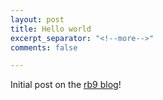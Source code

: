 ```yaml
---
layout: post
title: Hello world
excerpt_separator: "<!--more-->"
comments: false

---
```

Initial post on the [rb9 blog](https://rb9.nl/blog)!